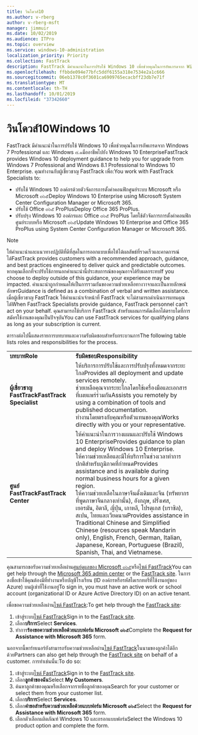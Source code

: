 ```yaml
---
title: วินโดวส์10
ms.author: v-rberg
author: v-rberg-msft
manager: jimmuir
ms.date: 10/02/2019
ms.audience: ITPro
ms.topic: overview
ms.service: windows-10-administration
localization_priority: Priority
ms.collection: FastTrack
description: FastTrack มีคำแนะนำในการปรับใช้ Windows 10 เพื่อช่วยคุณในการอัพเกรดจาก Windows 7 Professional และ Windows ๘.๑มืออาชีพไปยัง Windows 10 Enterprise
ms.openlocfilehash: ffbbde094e77bfc5ddf6155a318e7534e2a1c666
ms.sourcegitcommit: 06eb1378c0f3601ca6909765ecacbff23db7e71f
ms.translationtype: MT
ms.contentlocale: th-TH
ms.lasthandoff: 10/01/2019
ms.locfileid: "37342660"
---
```

# <a name="windows-10"></a><span data-ttu-id="d4ce9-103">วินโดวส์10</span><span class="sxs-lookup"><span data-stu-id="d4ce9-103">Windows 10</span></span>

<span data-ttu-id="d4ce9-104">FastTrack มีคำแนะนำในการปรับใช้ Windows 10 เพื่อช่วยคุณในการอัพเกรดจาก Windows 7 Professional และ Windows ๘.๑มืออาชีพไปยัง Windows 10 Enterprise</span><span class="sxs-lookup"><span data-stu-id="d4ce9-104">FastTrack provides Windows 10 deployment guidance to help you for upgrade from Windows 7 Professional and Windows 8.1 Professional to Windows 10 Enterprise.</span></span> <span data-ttu-id="d4ce9-105">คุณทำงานกับผู้เชี่ยวชาญ FastTrack เพื่อ:</span><span class="sxs-lookup"><span data-stu-id="d4ce9-105">You work with FastTrack Specialists to:</span></span>

- <span data-ttu-id="d4ce9-106">ปรับใช้ Windows 10 องค์กรด้วยตัวจัดการการตั้งค่าคอนฟิกศูนย์ระบบ Microsoft หรือ Microsoft ๓๖๕</span><span class="sxs-lookup"><span data-stu-id="d4ce9-106">Deploy Windows 10 Enterprise using Microsoft System Center Configuration Manager or Microsoft 365.</span></span>
- <span data-ttu-id="d4ce9-107">ปรับใช้ Office ๓๖๕ ProPlus</span><span class="sxs-lookup"><span data-stu-id="d4ce9-107">Deploy Office 365 ProPlus.</span></span> 
- <span data-ttu-id="d4ce9-108">ปรับปรุง Windows 10 องค์กรและ Office ๓๖๕ ProPlus โดยใช้ตัวจัดการการตั้งค่าคอนฟิกศูนย์ระบบหรือ Microsoft ๓๖๕</span><span class="sxs-lookup"><span data-stu-id="d4ce9-108">Update Windows 10 Enterprise and Office 365 ProPlus using System Center Configuration Manager or Microsoft 365.</span></span>
  
> [!NOTE]
> <span data-ttu-id="d4ce9-109">ให้คำแนะนำและแนวทางปฏิบัติที่ดีที่สุดในการออกแบบเพื่อให้ได้ผลลัพธ์ที่รวดเร็วและคาดการณ์ได้</span><span class="sxs-lookup"><span data-stu-id="d4ce9-109">FastTrack provides customers with a recommended approach, guidance, and best practices engineered to deliver quick and predictable outcomes.</span></span> <span data-ttu-id="d4ce9-110">หากคุณเลือกที่จะปรับใช้ภายนอกคำแนะนำนี้ประสบการณ์ของคุณอาจได้รับผลกระทบ</span><span class="sxs-lookup"><span data-stu-id="d4ce9-110">If you choose to deploy outside of this guidance, your experience may be impacted.</span></span> <span data-ttu-id="d4ce9-111">คำแนะนำถูกกำหนดให้เป็นการรวมกันของความช่วยเหลือทางวาจาและเป็นลายลักษณ์อักษร</span><span class="sxs-lookup"><span data-stu-id="d4ce9-111">Guidance is defined as a combination of verbal and written assistance.</span></span> <span data-ttu-id="d4ce9-112">เมื่อผู้เชี่ยวชาญ FastTrack ให้คำแนะนำเจ้าหน้าที่ FastTrack จะไม่สามารถดำเนินการแทนคุณได้</span><span class="sxs-lookup"><span data-stu-id="d4ce9-112">When FastTrack Specialists provide guidance, FastTrack personnel can’t act on your behalf.</span></span> <span data-ttu-id="d4ce9-113">คุณสามารถใช้บริการ FastTrack สำหรับแผนการคัดเลือกได้ตราบใดที่การสมัครใช้งานของคุณเป็นปัจจุบัน</span><span class="sxs-lookup"><span data-stu-id="d4ce9-113">You can use FastTrack services for qualifying plans as long as your subscription is current.</span></span>  
    
<span data-ttu-id="d4ce9-114">ตารางต่อไปนี้แสดงรายการบทบาทและความรับผิดชอบสำหรับกระบวนการ</span><span class="sxs-lookup"><span data-stu-id="d4ce9-114">The following table lists roles and responsibilities for the process.</span></span>

|||
|:-----|:-----|
|<span data-ttu-id="d4ce9-115">**บทบาท**</span><span class="sxs-lookup"><span data-stu-id="d4ce9-115">**Role**</span></span> <br/> |<span data-ttu-id="d4ce9-116">**รับผิดชอบ**</span><span class="sxs-lookup"><span data-stu-id="d4ce9-116">**Responsibility**</span></span> <br/> |
|<span data-ttu-id="d4ce9-117">**ผู้เชี่ยวชาญ FastTrack**</span><span class="sxs-lookup"><span data-stu-id="d4ce9-117">**FastTrack Specialist**</span></span> <br/> |<span data-ttu-id="d4ce9-118">ให้บริการการปรับใช้และการปรับปรุงทั้งหมดจากระยะไกล</span><span class="sxs-lookup"><span data-stu-id="d4ce9-118">Provides all deployment and update services remotely.</span></span>  <br/> <span data-ttu-id="d4ce9-119">ช่วยเหลือคุณจากระยะไกลโดยใช้เครื่องมือและเอกสารที่เผยแพร่ร่วมกัน</span><span class="sxs-lookup"><span data-stu-id="d4ce9-119">Assists you remotely by using a combination of tools and published documentation.</span></span> <br/> <span data-ttu-id="d4ce9-120">ทำงานโดยตรงกับคุณหรือตัวแทนของคุณ</span><span class="sxs-lookup"><span data-stu-id="d4ce9-120">Works directly with you or your representative.</span></span>|
|<span data-ttu-id="d4ce9-121">**ศูนย์ FastTrack**</span><span class="sxs-lookup"><span data-stu-id="d4ce9-121">**FastTrack Center**</span></span>  <br/> |<span data-ttu-id="d4ce9-122">ให้คำแนะนำในการวางแผนและปรับใช้ Windows 10 Enterprise</span><span class="sxs-lookup"><span data-stu-id="d4ce9-122">Provides guidance to plan and deploy Windows 10 Enterprise.</span></span>   <br/> <span data-ttu-id="d4ce9-123">ให้ความช่วยเหลือและมีให้บริการในช่วงเวลาทำการปกติสำหรับภูมิภาคที่กำหนด</span><span class="sxs-lookup"><span data-stu-id="d4ce9-123">Provides assistance and is available during normal business hours for a given region.</span></span> <br/> <span data-ttu-id="d4ce9-124">ให้ความช่วยเหลือในภาษาจีนดั้งเดิมและจีน (ทรัพยากรที่พูดภาษาจีนกลางเท่านั้น), อังกฤษ, ฝรั่งเศส, เยอรมัน, อิตาลี, ญี่ปุ่น, เกาหลี, โปรตุเกส (บราซิล), สเปน, ไทยและเวียดนาม</span><span class="sxs-lookup"><span data-stu-id="d4ce9-124">Provides assistance in Traditional Chinese and Simplified Chinese (resources speak Mandarin only), English, French, German, Italian, Japanese, Korean, Portuguese (Brazil), Spanish, Thai, and Vietnamese.</span></span>|
 
<span data-ttu-id="d4ce9-125">คุณสามารถขอรับความช่วยเหลือผ่าน[ศูนย์ดูแลของ Microsoft ๓๖๕](https://go.microsoft.com/fwlink/?linkid=2032704)หรือ[ไซต์ FastTrack](https://go.microsoft.com/fwlink/?linkid=780698)</span><span class="sxs-lookup"><span data-stu-id="d4ce9-125">You can get help through the [Microsoft 365 admin center](https://go.microsoft.com/fwlink/?linkid=2032704) or the [FastTrack site](https://go.microsoft.com/fwlink/?linkid=780698).</span></span> <span data-ttu-id="d4ce9-126">ในการลงชื่อเข้าใช้คุณต้องมีที่ทำงานหรือบัญชีโรงเรียน (ID องค์กรหรือรหัสไดเรกทอรีที่ใช้งานอยู่ของ Azure) บนผู้เช่าที่ใช้งานอยู่</span><span class="sxs-lookup"><span data-stu-id="d4ce9-126">To sign in, you must have an active work or school account (organizational ID or Azure Active Directory ID) on an active tenant.</span></span> 

<span data-ttu-id="d4ce9-127">เพื่อขอความช่วยเหลือผ่าน[ไซต์ FastTrack](https://go.microsoft.com/fwlink/?linkid=780698):</span><span class="sxs-lookup"><span data-stu-id="d4ce9-127">To get help through the [FastTrack site](https://go.microsoft.com/fwlink/?linkid=780698):</span></span> 
1.  <span data-ttu-id="d4ce9-128">เข้าสู่ระบบ[ไซต์ FastTrack](https://go.microsoft.com/fwlink/?linkid=780698)</span><span class="sxs-lookup"><span data-stu-id="d4ce9-128">Sign in to the [FastTrack site](https://go.microsoft.com/fwlink/?linkid=780698).</span></span> 
2.  <span data-ttu-id="d4ce9-129">เลือก**บริการ**</span><span class="sxs-lookup"><span data-stu-id="d4ce9-129">Select **Services**.</span></span>
3.  <span data-ttu-id="d4ce9-130">ทำการ**ร้องขอความช่วยเหลือด้วยแบบฟอร์ม Microsoft ๓๖๕**</span><span class="sxs-lookup"><span data-stu-id="d4ce9-130">Complete the **Request for Assistance with Microsoft 365** form.</span></span>
  
<span data-ttu-id="d4ce9-131">นอกจากนี้พาร์ทเนอร์ยังสามารถรับความช่วยเหลือผ่าน[ไซต์ FastTrack](https://go.microsoft.com/fwlink/?linkid=780698)ในนามของลูกค้าได้อีกด้วย</span><span class="sxs-lookup"><span data-stu-id="d4ce9-131">Partners can also get help through the [FastTrack site](https://go.microsoft.com/fwlink/?linkid=780698) on behalf of a customer.</span></span> <span data-ttu-id="d4ce9-132">การทำเช่นนั้น:</span><span class="sxs-lookup"><span data-stu-id="d4ce9-132">To do so:</span></span>
1.  <span data-ttu-id="d4ce9-133">เข้าสู่ระบบ[ไซต์ FastTrack](https://go.microsoft.com/fwlink/?linkid=780698)</span><span class="sxs-lookup"><span data-stu-id="d4ce9-133">Sign in to the [FastTrack site](https://go.microsoft.com/fwlink/?linkid=780698).</span></span> 
2.  <span data-ttu-id="d4ce9-134">เลือก**ลูกค้าของฉัน**</span><span class="sxs-lookup"><span data-stu-id="d4ce9-134">Select **My Customers**.</span></span>
3.  <span data-ttu-id="d4ce9-135">ค้นหาลูกค้าของคุณหรือเลือกจากรายชื่อลูกค้าของคุณ</span><span class="sxs-lookup"><span data-stu-id="d4ce9-135">Search for your customer or select them from your customer list.</span></span>
4.  <span data-ttu-id="d4ce9-136">เลือก**บริการ**</span><span class="sxs-lookup"><span data-stu-id="d4ce9-136">Select **Services**.</span></span>
5.  <span data-ttu-id="d4ce9-137">เลือก**คำขอสำหรับความช่วยเหลือด้วยแบบฟอร์ม Microsoft ๓๖๕**</span><span class="sxs-lookup"><span data-stu-id="d4ce9-137">Select the **Request for Assistance with Microsoft 365** form.</span></span>
6.  <span data-ttu-id="d4ce9-138">เลือกตัวเลือกผลิตภัณฑ์ Windows 10 และกรอกแบบฟอร์ม</span><span class="sxs-lookup"><span data-stu-id="d4ce9-138">Select the Windows 10 product option and complete the form.</span></span>
 